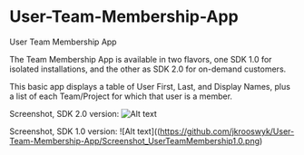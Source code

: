 User-Team-Membership-App
========================

User Team Membership App

The Team Membership App is available in two flavors, one SDK 1.0 for isolated installations, and the other as SDK 2.0 for on-demand customers.

This basic app displays a table of User First, Last, and Display Names, plus a list of each Team/Project for which that user is a member.

Screenshot, SDK 2.0 version:
![Alt text](https://github.com/jkrooswyk/User-Team-Membership-App/Screenshot_UserTeamMembership2.0.png)

Screenshot, SDK 1.0 version:
![Alt text]((https://github.com/jkrooswyk/User-Team-Membership-App/Screenshot_UserTeamMembership1.0.png)